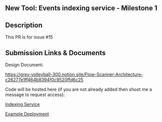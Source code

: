 ## New Tool: Events indexing service - Milestone 1

## Description

This PR is for issue #15

## Submission Links & Documents

Design Document:

https://grey-volleyball-300.notion.site/Flow-Scanner-Architecture-c26277e1ff464b8394f0c9520ffd6c25

Code will be hosted here (if you are not already added then shoot me a message to request access):

[Indexing Service](https://github.com/chriswayoub/flow-scanner)

[Example Deployment](https://github.com/chriswayoub/flow-scanner-example)
